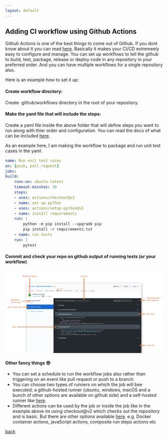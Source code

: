 ```yaml
---
layout: default
---
```


## Adding CI workflow using Github Actions

Github Actions is one of the best things to come out of Github. If you dont know about it you can read [here](https://docs.github.com/en/actions). Basically it makes your CI/CD extremeely easy to configure and manage. You can set up workflows to tell the github to build, test, package, release or deploy code in any repository in your preferred order. And you can have multiple workflows for a single repository also.

Here is an example how to set it up:

#### Create workflow directory:
Create .github/workflows directory in the root of your repository.

#### Make the yaml file that will include the steps:
Create a yaml file inside the above folder that will define steps you want to run along with thier order and configuration. You can read the docs of what can be included [here](https://docs.github.com/en/actions/reference/workflow-syntax-for-github-actions).

As an example here, I am making the workflow to package and run unit test cases in the yaml.

```yaml
name: Run unit test cases
on: [push, pull_request]
jobs:
build:
    runs-on: ubuntu-latest
    timeout-minutes: 10
    steps:
    - uses: actions/checkout@v2
    - name: set up python
    - uses: actions/setup-python@v1
    - name: install requirements
    run: |
        python -m pip install --upgrade pip
        pip install -r requirements.txt
    - name: run tests
    run: |
        pytest
```

#### Commit and check your repo on github output of running tests (or your workflow)
![automated-workflow](../assets/img/annotated-workflow.png)


#### Other fancy things &#128526;
* You can set a schedule to run the workflow jobs also rather than triggering on an event like pull request or push to a branch.
* You can choose two types of runners on which the job will bee executed; a github-hosted runner (ubuntu, windows, macOS and a bunch of other options are available on github side) and a self-hosted runner like [here](https://docs.github.com/en/actions/hosting-your-own-runners/using-self-hosted-runners-in-a-workflow).
* Different actions can be used by the job or inside the job like in the example above im using checkout@v2 which checks out the repository and is basic. But there are other options available [here](https://github.com/actions). e.g. Docker container actions, javaScript actions, composite run steps actions etc


[back](../)